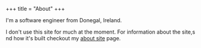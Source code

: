 +++
title = "About"
+++

I'm a software engineer from Donegal, Ireland.

I don't use this site for much at the moment. For information about the site,s nd how it's built checkout my [about site](@/about/site/_index.md) page.

